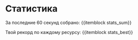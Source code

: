 # Статистика

За последние 60 секунд собрано: {{itemblock stats_sum}}

Твой рекорд по каждому ресурсу: {{itemblock stats_best}}